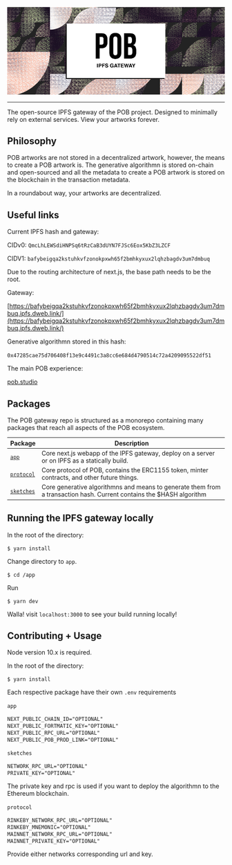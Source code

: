 <img src="./images/banner.png" >

---

The open-source IPFS gateway of the POB project. Designed to minimally rely on external services. View your artworks forever.

## Philosophy

POB artworks are not stored in a decentralized artwork, however, the means to create a POB artwork is. The generative algorithmn is stored on-chain and open-sourced and all the metadata to create a POB artwork is stored on the blockchain in the transaction metadata.

In a roundabout way, your artworks are decentralized.

## Useful links

Current IPFS hash and gateway:

CIDv0:
`QmcLhLEWSdiHNPSq6tRzCaB3dUYN7FJSc6Eox5KbZ3LZCF`

CIDV1:
`bafybeigqa2kstuhkvfzonokpxwh65f2bmhkyxux2lqhzbagdv3um7dmbuq`

Due to the routing architecture of next.js, the base path needs to be the root.

Gateway:

[https://bafybeigqa2kstuhkvfzonokpxwh65f2bmhkyxux2lqhzbagdv3um7dmbuq.ipfs.dweb.link/](https://bafybeigqa2kstuhkvfzonokpxwh65f2bmhkyxux2lqhzbagdv3um7dmbuq.ipfs.dweb.link/)

Generative algorithmn stored in this hash:

`0x47285cae75d706408f13e9c4491c3a8cc6e684d4790514c72a4209095522df51`

The main POB experience:

[pob.studio](https://pob.studio)

## Packages

The POB gateway repo is structured as a monorepo containing many packages that reach all aspects of the POB ecosystem.

| Package                 | Description                                                                                                          |
| ----------------------- | -------------------------------------------------------------------------------------------------------------------- |
| [`app`](/app)           | Core next.js webapp of the IPFS gateway, deploy on a server or on IPFS as a statically build.                        |
| [`protocol`](/protocol) | Core protocol of POB, contains the ERC1155 token, minter contracts, and other future things.                         |
| [`sketches`](/sketches) | Core generative algorithmns and means to generate them from a transaction hash. Current contains the $HASH algorithm |

## Running the IPFS gateway locally

In the root of the directory:

```
$ yarn install
```

Change directory to `app`.

```
$ cd /app
```

Run

```
$ yarn dev
```

Walla! visit `localhost:3000` to see your build running locally!

## Contributing + Usage

Node version 10.x is required.

In the root of the directory:

```
$ yarn install
```

Each respective package have their own `.env` requirements

`app`

```
NEXT_PUBLIC_CHAIN_ID="OPTIONAL"
NEXT_PUBLIC_FORTMATIC_KEY="OPTIONAL"
NEXT_PUBLIC_RPC_URL="OPTIONAL"
NEXT_PUBLIC_POB_PROD_LINK="OPTIONAL"
```

`sketches`

```
NETWORK_RPC_URL="OPTIONAL"
PRIVATE_KEY="OPTIONAL"
```

The private key and rpc is used if you want to deploy the algorithmn to the Ethereum blockchain.

`protocol`

```
RINKEBY_NETWORK_RPC_URL="OPTIONAL"
RINKEBY_MNEMONIC="OPTIONAL"
MAINNET_NETWORK_RPC_URL="OPTIONAL"
MAINNET_PRIVATE_KEY="OPTIONAL"
```

Provide either networks corresponding url and key.
